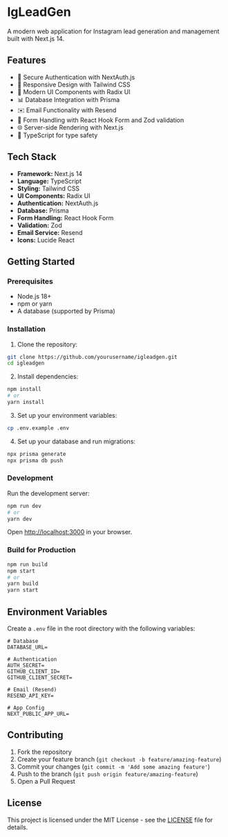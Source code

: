 # IgLeadGen

A modern web application for Instagram lead generation and management built with Next.js 14.

## Features

- 🔐 Secure Authentication with NextAuth.js
- 📱 Responsive Design with Tailwind CSS
- 🎨 Modern UI Components with Radix UI
- 📊 Database Integration with Prisma
- ✉️ Email Functionality with Resend
- 🔄 Form Handling with React Hook Form and Zod validation
- 🌐 Server-side Rendering with Next.js
- 🎯 TypeScript for type safety

## Tech Stack

- **Framework:** Next.js 14
- **Language:** TypeScript
- **Styling:** Tailwind CSS
- **UI Components:** Radix UI
- **Authentication:** NextAuth.js
- **Database:** Prisma
- **Form Handling:** React Hook Form
- **Validation:** Zod
- **Email Service:** Resend
- **Icons:** Lucide React

## Getting Started

### Prerequisites

- Node.js 18+ 
- npm or yarn
- A database (supported by Prisma)

### Installation

1. Clone the repository:
```bash
git clone https://github.com/yourusername/igleadgen.git
cd igleadgen
```

2. Install dependencies:
```bash
npm install
# or
yarn install
```

3. Set up your environment variables:
```bash
cp .env.example .env
```

4. Set up your database and run migrations:
```bash
npx prisma generate
npx prisma db push
```

### Development

Run the development server:
```bash
npm run dev
# or
yarn dev
```

Open [http://localhost:3000](http://localhost:3000) in your browser.

### Build for Production

```bash
npm run build
npm start
# or
yarn build
yarn start
```

## Environment Variables

Create a `.env` file in the root directory with the following variables:

```env
# Database
DATABASE_URL=

# Authentication
AUTH_SECRET=
GITHUB_CLIENT_ID=
GITHUB_CLIENT_SECRET=

# Email (Resend)
RESEND_API_KEY=

# App Config
NEXT_PUBLIC_APP_URL=
```

## Contributing

1. Fork the repository
2. Create your feature branch (`git checkout -b feature/amazing-feature`)
3. Commit your changes (`git commit -m 'Add some amazing feature'`)
4. Push to the branch (`git push origin feature/amazing-feature`)
5. Open a Pull Request

## License

This project is licensed under the MIT License - see the [LICENSE](LICENSE) file for details.
